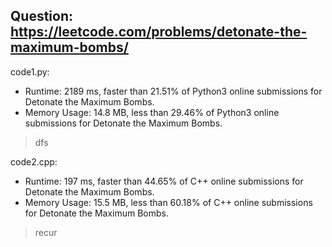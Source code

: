 ## Question: https://leetcode.com/problems/detonate-the-maximum-bombs/

code1.py:
* Runtime: 2189 ms, faster than 21.51% of Python3 online submissions for Detonate the Maximum Bombs.
* Memory Usage: 14.8 MB, less than 29.46% of Python3 online submissions for Detonate the Maximum Bombs.
> dfs

code2.cpp:
* Runtime: 197 ms, faster than 44.65% of C++ online submissions for Detonate the Maximum Bombs.
* Memory Usage: 15.5 MB, less than 60.18% of C++ online submissions for Detonate the Maximum Bombs.
> recur